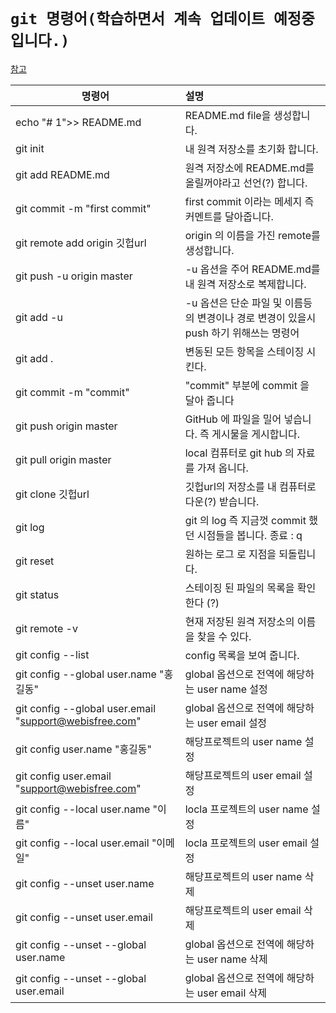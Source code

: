 # `git 명령어(학습하면서 계속 업데이트 예정중입니다.)`

[참고](https://blog.naver.com/tjddjs90/221876885733)

명령어 | 설명 
---|:---|
echo "# 1">> README.md|README.md file을 생성합니다.
git init|내 원격 저장소를 초기화 합니다.
git add README.md|원격 저장소에 README.md를 올릴꺼야라고 선언(?) 합니다.
git commit -m "first commit"|first commit 이라는 메세지 즉 커멘트를 달아줍니다.
git remote add origin 깃헙url|origin 의 이름을 가진 remote를 생성합니다.
git push -u origin master|-u 옵션을 주어 README.md를 내 원격 저장소로 복제합니다.
git add -u|-u 옵션은 단순 파일 및 이름등의 변경이나 경로 변경이 있을시 push 하기 위해쓰는 명령어
git add .|변동된 모든 항목을 스테이징 시킨다.
git commit -m "commit"|"commit" 부분에 commit 을 달아 줍니다
git push origin master|GitHub 에 파일을 밀어 넣습니다. 즉 게시물을 게시합니다.
git pull origin master|local 컴퓨터로 git hub 의 자료를 가져 옵니다.
git clone 깃헙url|깃헙url의 저장소를 내 컴퓨터로 다운(?) 받습니다.
git log|git 의 log 즉 지금껏 commit 했던 시점들을 봅니다. 종료 : q
git reset|원하는 로그 로 지점을 되돌립니다.
git status|스테이징 된 파일의 목록을 확인한다 (?)
git remote -v|현재 저장된 원격 저장소의 이름을 찾을 수 있다.
git config --list|config 목록을 보여 줍니다.
git config --global user.name "홍길동"|global 옵션으로 전역에 해당하는 user name 설정
git config --global user.email "support@webisfree.com"|global 옵션으로 전역에 해당하는 user email 설정
git config user.name "홍길동"|해당프로젝트의 user name 설정
git config user.email "support@webisfree.com"|해당프로젝트의 user email 설정
git config --local user.name "이름"|locla 프로젝트의 user name 설정
git config --local user.email "이메일"|locla 프로젝트의 user email 설정
git config --unset user.name|해당프로젝트의 user name 삭제
git config --unset user.email|해당프로젝트의 user email 삭제
git config --unset --global user.name|global 옵션으로 전역에 해당하는 user name 삭제
git config --unset --global user.email|global 옵션으로 전역에 해당하는 user email 삭제
